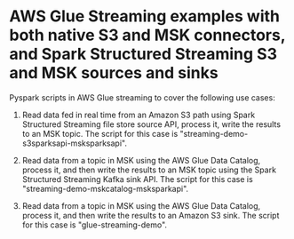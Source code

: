 # AWS Glue Streaming examples with both native S3 and MSK connectors, and Spark Structured Streaming S3 and MSK sources and sinks

Pyspark scripts in AWS Glue streaming to cover the following use cases:

1. Read data fed in real time from an Amazon S3 path using Spark Structured Streaming file store source API, process it, write the results to an MSK topic. The script for this case is "streaming-demo-s3sparksapi-msksparksapi".

2. Read data from a topic in MSK using the AWS Glue Data Catalog, process it, and then write the results to an MSK topic using the Spark Structured Streaming Kafka sink API. The script for this case is "streaming-demo-mskcatalog-msksparkapi".

3. Read data from a topic in MSK using the AWS Glue Data Catalog, process it, and then write the results to an Amazon S3 sink. The script for this case is "glue-streaming-demo".
